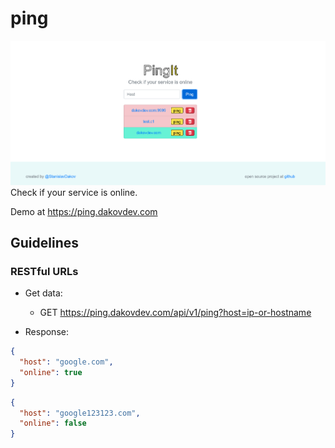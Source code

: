 # ping

![](img/screenshot2.png)
Check if your service is online.

Demo at https://ping.dakovdev.com

## Guidelines

### RESTful URLs

- Get data:

  - GET https://ping.dakovdev.com/api/v1/ping?host=ip-or-hostname

- Response:

```json
{
  "host": "google.com",
  "online": true
}
```

```json
{
  "host": "google123123.com",
  "online": false
}
```
